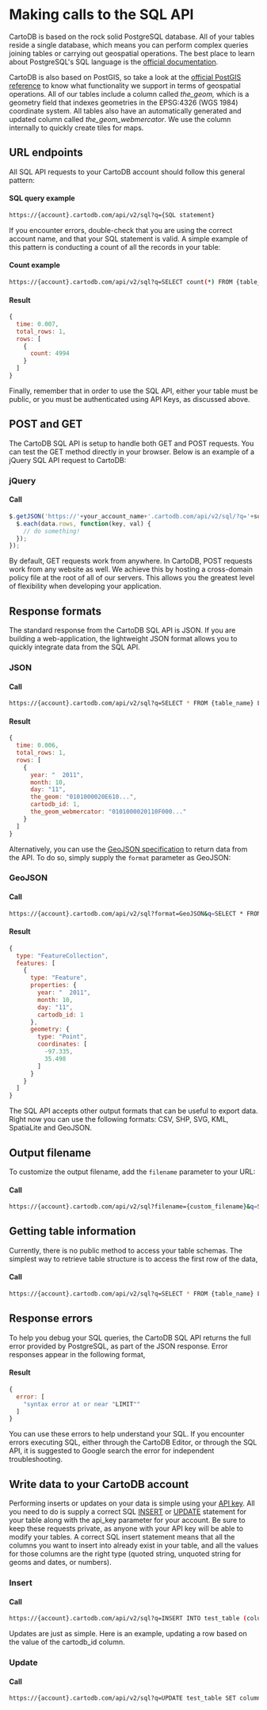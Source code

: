 # Making calls to the SQL API

CartoDB is based on the rock solid PostgreSQL database. All of your tables reside a single database, which means you can perform complex queries joining tables or carrying out geospatial operations. The best place to learn about PostgreSQL's SQL language is the [official documentation](http://www.postgresql.org/docs/9.1/static/).

CartoDB is also based on PostGIS, so take a look at the [official PostGIS reference](http://postgis.refractions.net/docs/) to know what functionality we support in terms of geospatial operations. All of our tables include a column called *the_geom,* which is a geometry field that indexes geometries in the EPSG:4326 (WGS 1984) coordinate system. All tables also have an automatically generated and updated column called *the_geom_webmercator*. We use the column internally to quickly create tiles for maps.


## URL endpoints

All SQL API requests to your CartoDB account should follow this general pattern:

#### SQL query example

```bash
https://{account}.cartodb.com/api/v2/sql?q={SQL statement}
```

If you encounter errors, double-check that you are using the correct account name, and that your SQL statement is valid. A simple example of this pattern is conducting a count of all the records in your table:

#### Count example

```bash
https://{account}.cartodb.com/api/v2/sql?q=SELECT count(*) FROM {table_name}
```

#### Result

```javascript
{
  time: 0.007,
  total_rows: 1,
  rows: [
    {
      count: 4994
    }
  ]
}
```

Finally, remember that in order to use the SQL API, either your table must be public, or you must be authenticated using API Keys, as discussed above.


## POST and GET

The CartoDB SQL API is setup to handle both GET and POST requests. You can test the GET method directly in your browser. Below is an example of a jQuery SQL API request to CartoDB:

### jQuery

#### Call

```javascript
$.getJSON('https://'+your_account_name+'.cartodb.com/api/v2/sql/?q='+sql_statement, function(data) {
  $.each(data.rows, function(key, val) {
    // do something!
  });
});
```

By default, GET requests work from anywhere. In CartoDB, POST requests work from any website as well. We achieve this by hosting a cross-domain policy file at the root of all of our servers. This allows you the greatest level of flexibility when developing your application.


## Response formats

The standard response from the CartoDB SQL API is JSON. If you are building a web-application, the lightweight JSON format allows you to quickly integrate data from the SQL API.

### JSON

#### Call

```bash
https://{account}.cartodb.com/api/v2/sql?q=SELECT * FROM {table_name} LIMIT 1
```

#### Result

```javascript
{
  time: 0.006,
  total_rows: 1,
  rows: [
    {
      year: "  2011",
      month: 10,
      day: "11",
      the_geom: "0101000020E610...",
      cartodb_id: 1,
      the_geom_webmercator: "0101000020110F000..."
    }
  ]
}
```

Alternatively, you can use the [GeoJSON specification](http://www.geojson.org/geojson-spec.html) to return data from the API. To do so, simply supply the `format` parameter as GeoJSON:

### GeoJSON

#### Call

```bash
https://{account}.cartodb.com/api/v2/sql?format=GeoJSON&q=SELECT * FROM {table_name} LIMIT 1
```

#### Result

```javascript
{
  type: "FeatureCollection",
  features: [
    {
      type: "Feature",
      properties: {
        year: "  2011",
        month: 10,
        day: "11",
        cartodb_id: 1
      },
      geometry: {
        type: "Point",
        coordinates: [
          -97.335,
          35.498
        ]
      }
    }
  ]
}
```

The SQL API accepts other output formats that can be useful to export data. Right now you can use the following formats: CSV, SHP, SVG, KML, SpatiaLite and GeoJSON.


## Output filename

To customize the output filename, add the `filename` parameter to your URL:

#### Call

```bash
https://{account}.cartodb.com/api/v2/sql?filename={custom_filename}&q=SELECT * FROM {table_name} LIMIT 1
```


## Getting table information

Currently, there is no public method to access your table schemas. The simplest way to retrieve table structure is to access the first row of the data,

#### Call

```bash
https://{account}.cartodb.com/api/v2/sql?q=SELECT * FROM {table_name} LIMIT 1
```


## Response errors

To help you debug your SQL queries, the CartoDB SQL API returns the full error provided by PostgreSQL, as part of the JSON response. Error responses appear in the following format,

#### Result

```javascript
{
  error: [
    "syntax error at or near "LIMIT""
  ]
}
```

You can use these errors to help understand your SQL. If you encounter errors executing SQL, either through the CartoDB Editor, or through the SQL API, it is suggested to Google search the error for independent troubleshooting.


## Write data to your CartoDB account

Performing inserts or updates on your data is simple using your [API key](#authentication). All you need to do is supply a correct SQL [INSERT](http://www.postgresql.org/docs/9.1/static/sql-insert.html) or [UPDATE](http://www.postgresql.org/docs/9.1/static/sql-update.html) statement for your table along with the api_key parameter for your account. Be sure to keep these requests private, as anyone with your API key will be able to modify your tables. A correct SQL insert statement means that all the columns you want to insert into already exist in your table, and all the values for those columns are the right type (quoted string, unquoted string for geoms and dates, or numbers).

### Insert

#### Call

```bash
https://{account}.cartodb.com/api/v2/sql?q=INSERT INTO test_table (column_name, column_name_2, the_geom) VALUES ('this is a string', 11, ST_SetSRID(ST_Point(-110, 43),4326))&api_key={Your API key}
```

Updates are just as simple. Here is an example, updating a row based on the value of the cartodb_id column.

### Update

#### Call

```bash
https://{account}.cartodb.com/api/v2/sql?q=UPDATE test_table SET column_name = 'my new string value' WHERE cartodb_id = 1 &api_key={Your API key}
```

